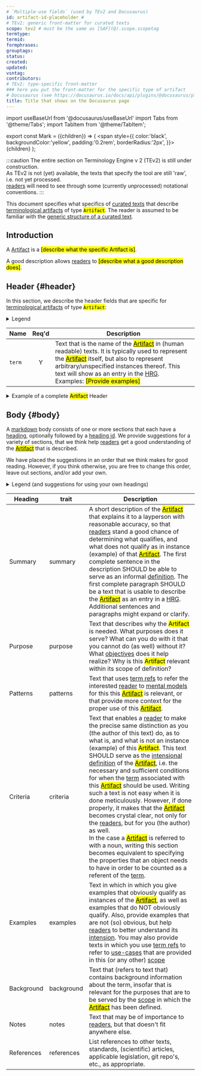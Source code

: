 ```yaml
---
# `Multiple-use fields` (used by TEv2 and Docusaurus)
id: artifact-id-placeholder #
# TEv2: generic front-matter for curated texts
scope: tev2 # must be the same as [SAF](@).scope.scopetag
termtype:
termid:
formphrases:
grouptags:
status:
created:
updated:
vsntag:
contributors:
# TEv2: type-specific front-matter
### here you put the front-matter for the specific type of artifact
# Docusaurus (see https://docusaurus.io/docs/api/plugins/@docusaurus/plugin-content-docs#markdown-front-matter):
title: Title that shows on the Docusaurus page
---
```


import useBaseUrl from '@docusaurus/useBaseUrl'
import Tabs from '@theme/Tabs';
import TabItem from '@theme/TabItem';

<!-- Use 'Mark' as an HTML tag, e.g. <Mark>text to mark</Mark?-->
export const Mark = ({children}) => (
  <span style={{ color:'black', backgroundColor:'yellow', padding:'0.2rem', borderRadius:'2px', }}>
    {children}
  </span> );

:::caution
The entire section on Terminology Engine v 2 (TEv2) is still under construction.<br/>
As TEv2 is not (yet) available, the texts that specify the tool are still 'raw', i.e. not yet processed.<br/>[readers](@) will need to see through some (currently unprocessed) notational conventions.
:::

This document specifies what specifics of [curated texts](@) that describe [terminological artifacts](@) of type <Mark>`Artifact`</Mark>. The reader is assumed to be familiar with the [generic structure of a curated text](ctext).

## Introduction

A [Artifact](@) is a <Mark>[describe what the specific Artifact is]</Mark>.

A good description allows [readers](@) to <Mark>[describe what a good description does]</Mark>.

## Header {#header}

 In this section, we describe the header fields that are specific for [terminological artifacts](@) of type <Mark>`Artifact`</Mark>:

<details>
  <summary>Legend</summary>

1. **`Name`** contains the field name;
2. **`Req'd`** specifies whether (`Y`) or not (`n`) the field is required to be present as a header field.
4. **`Description`** specifies the meaning of the field, and other things you may need to know, e.g. why it is needed, a required syntax, etc.

</details>

| Name | Req'd | Description |
| ---- | :---: | ----------- |
| `term`         | Y | Text that is the name of the [<Mark>Artifact</Mark>](@) in (human readable) texts. It is typically used to represent the [<Mark>Artifact</Mark>](@) itself, but also to represent arbitrary/unspecified instances thereof. This text will show as an entry in the [HRG](@).<br/>Examples: <Mark>[Provide examples]</Mark> |

<details>
  <summary>Example of a complete <Mark>Artifact</Mark> Header</summary>

:::info Editor's note
content for the YAML header needed here below
:::

~~~ yaml
---
#
# Heading entries that serve multiple purposes (i.e. both TEv2 and e.g. Docusaurus):
#
id: <Mark>Artifact</Mark>-example

---
~~~

</details>

## Body {#body}

A [markdown](https://www.markdownguide.org/basic-syntax/) body consists of one or more sections that each have a [heading](https://www.markdownguide.org/basic-syntax/#headings), optionally followed by a [heading id](https://www.markdownguide.org/extended-syntax/#heading-ids). We provide suggestions for a variety of sections, that we think help [readers](@) get a good understanding of the [<Mark>Artifact</Mark>](@) that is described.

We have placed the suggestions in an order that we think makes for good reading. However, if you think otherwise, you are free to change this order, leave out sections, and/or add your own.

<details>
  <summary>Legend (and suggestions for using your own headings)</summary>

The body is expected to consist of sections of text, for which we provide suggestions for the [section headings](https://www.markdownguide.org/basic-syntax/#headings). A section consists of a header and further text, as follows:

~~~ markdown
## <Heading> {#<trait>}

further text goes here.
~~~

The `trait` is important, as authors can use it in a [term ref](@) to refer to this particular section. Therefore, you SHOULD stick to the suggestions for the `trait` if you write such a section.

The table that contains the suggestions has the following columns:

1. **Heading** shows a name we suggest for a particular section. If you use this suggestion, you do not need to also provide the `Heading ID` (because it is automatically arranged for).
2. **trait** specifies the text to be used as a [heading id](https://www.markdownguide.org/extended-syntax/#heading-id) in the case that the author of the section decides to use a different heading as the one that is suggested.
3. **Description** describes the kinds of content you may want to put in the section, and what [readers](@) expect that they would know, or could do after having read the text.

</details>

| Heading    | trait | Description |
| ---------- | ---------- | ----------- |
| Summary    | summary    | A short description of the [<Mark>Artifact</Mark>](@) that explains it to a layperson with reasonable accuracy, so that [readers](@) stand a good chance of determining what qualifies, and what does not qualify as in instance (example) of that [<Mark>Artifact</Mark>](@). The first complete sentence in the description SHOULD be able to serve as an informal [definition](@). The first complete paragraph SHOULD be a text that is usable to describe the [<Mark>Artifact</Mark>](@) as an entry in a [HRG](@). Additional sentences and paragraphs might expand or clarify. |
| Purpose    | purpose    | Text that describes why the <Mark>Artifact</Mark> is needed. What purposes does it serve? What can you do with it that you cannot do (as well) without it? What [objectives](@essif-lab) does it help realize? Why is this <Mark>Artifact</Mark> relevant within its scope of definition? |
| Patterns   | patterns   | Text that uses [term refs](@) to refer the interested [reader](@) to [mental models](@) for this this [<Mark>Artifact</Mark>](@) is relevant, or that provide more context for the proper use of this [<Mark>Artifact</Mark>](@). |
| Criteria   | criteria   | Text that enables a [reader](@) to make the precise same distinction as you (the author of this text) do, as to what is, and what is not an instance (example) of this <Mark>Artifact</Mark>. This text SHOULD serve as the [intensional definition](https://en.wikipedia.org/wiki/Extensional_and_intensional_definitions) of the [<Mark>Artifact</Mark>](@), i.e. the necessary and sufficient conditions for when the [term](@) associated with this [<Mark>Artifact</Mark>](@) should be used. Writing such a text is not easy when it is done meticulously. However, if done properly, it makes that the [<Mark>Artifact</Mark>](@) becomes crystal clear, not only for the [readers](@), but for you (the author) as well.<br/> In the case a [<Mark>Artifact</Mark>](@) is referred to with a noun, writing this section becomes equivalent to specifying the properties that an object needs to have in order to be counted as a referent of the [term](@). |
| Examples   | examples   | Text in which in which you give examples that obviously qualify as instances of the [<Mark>Artifact</Mark>](@), as well as examples that do NOT obviously qualify. Also, provide examples that are not (so) obvious, but help [readers](@) to better understand its [intension](https://en.wikipedia.org/wiki/Extensional_and_intensional_definitions). You may also provide texts in which you use [term refs](@) to refer to [use-cases](@) that are provided in this (or any other) [scope](@) |
| Background | background | Text that (refers to text that) contains background information about the term, insofar that is relevant for the purposes that are to be served by the [scope](@) in which the [<Mark>Artifact</Mark>](@) has been defined. |
| Notes      | notes      | Text that may be of importance to [readers](@), but that doesn't fit anywhere else. |
| References | references | List references to other texts, standards, (scientific) articles, applicable legislation, git repo's, etc., as appropriate. |
